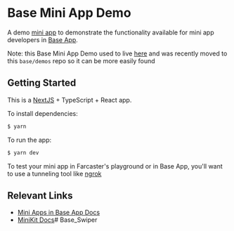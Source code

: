 # Base Mini App Demo

A demo [mini app](https://miniapps.farcaster.xyz) to demonstrate the functionality available for mini app developers in [Base App](https://base.app).

Note: this Base Mini App Demo used to live [here](https://github.com/Vicolee/frames-v2-demo) and was recently moved to this `base/demos` repo so it can be more easily found

## Getting Started

This is a [NextJS](https://nextjs.org/) + TypeScript + React app.

To install dependencies:

```bash
$ yarn
```

To run the app:

```bash
$ yarn dev
```

To test your mini app in Farcaster's playground or in Base App, you'll want to use a tunneling tool like [ngrok](https://ngrok.com/)

## Relevant Links
- [Mini Apps in Base App Docs](https://docs.base.org/base-app/introduction/mini-apps)
- [MiniKit Docs](https://docs.base.org/base-app/build-with-minikit/overview)# Base_Swiper

